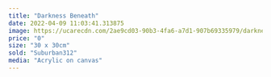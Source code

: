 ```yaml
---
title: "Darkness Beneath"
date: 2022-04-09 11:03:41.313875
image: https://ucarecdn.com/2ae9cd03-90b3-4fa6-a7d1-907b69335979/darkness-beneath.jpg
price: "0"
size: "30 x 30cm"
sold: "Suburban312"
media: "Acrylic on canvas"
---
```


